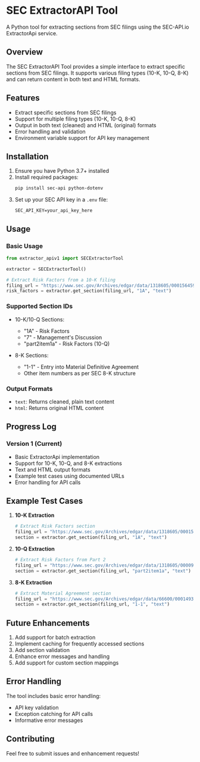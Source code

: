 # SEC ExtractorAPI Tool

A Python tool for extracting sections from SEC filings using the SEC-API.io ExtractorApi service.

## Overview

The SEC ExtractorAPI Tool provides a simple interface to extract specific sections from SEC filings. It supports various filing types (10-K, 10-Q, 8-K) and can return content in both text and HTML formats.

## Features

- Extract specific sections from SEC filings
- Support for multiple filing types (10-K, 10-Q, 8-K)
- Output in both text (cleaned) and HTML (original) formats
- Error handling and validation
- Environment variable support for API key management

## Installation

1. Ensure you have Python 3.7+ installed
2. Install required packages:
   ```bash
   pip install sec-api python-dotenv
   ```
3. Set up your SEC API key in a `.env` file:
   ```
   SEC_API_KEY=your_api_key_here
   ```

## Usage

### Basic Usage

```python
from extractor_apiv1 import SECExtractorTool

extractor = SECExtractorTool()

# Extract Risk Factors from a 10-K filing
filing_url = "https://www.sec.gov/Archives/edgar/data/1318605/000156459021004599/tsla-10k_20201231.htm"
risk_factors = extractor.get_section(filing_url, "1A", "text")
```

### Supported Section IDs

- 10-K/10-Q Sections:
  - "1A" - Risk Factors
  - "7" - Management's Discussion
  - "part2item1a" - Risk Factors (10-Q)

- 8-K Sections:
  - "1-1" - Entry into Material Definitive Agreement
  - Other item numbers as per SEC 8-K structure

### Output Formats

- `text`: Returns cleaned, plain text content
- `html`: Returns original HTML content

## Progress Log

### Version 1 (Current)
- Basic ExtractorApi implementation
- Support for 10-K, 10-Q, and 8-K extractions
- Text and HTML output formats
- Example test cases using documented URLs
- Error handling for API calls

## Example Test Cases

1. **10-K Extraction**
   ```python
   # Extract Risk Factors section
   filing_url = "https://www.sec.gov/Archives/edgar/data/1318605/000156459021004599/tsla-10k_20201231.htm"
   section = extractor.get_section(filing_url, "1A", "text")
   ```

2. **10-Q Extraction**
   ```python
   # Extract Risk Factors from Part 2
   filing_url = "https://www.sec.gov/Archives/edgar/data/1318605/000095017022006034/tsla-20220331.htm"
   section = extractor.get_section(filing_url, "part2item1a", "text")
   ```

3. **8-K Extraction**
   ```python
   # Extract Material Agreement section
   filing_url = "https://www.sec.gov/Archives/edgar/data/66600/000149315222016468/form8-k.htm"
   section = extractor.get_section(filing_url, "1-1", "text")
   ```

## Future Enhancements

1. Add support for batch extraction
2. Implement caching for frequently accessed sections
3. Add section validation
4. Enhance error messages and handling
5. Add support for custom section mappings

## Error Handling

The tool includes basic error handling:
- API key validation
- Exception catching for API calls
- Informative error messages

## Contributing

Feel free to submit issues and enhancement requests! 